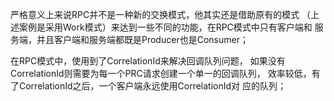 严格意义上来说RPC并不是一种新的交换模式，他其实还是借助原有的模式
（上述案例是采用Work模式）来达到一些不同的功能，在RPC模式中只有客户端和
服务端，并且客户端和服务端都既是Producer也是Consumer；

在RPC模式中，使用到了CorrelationId来解决回调队列问题，
如果没有CorrelationId则需要为每一个PRC请求创建一个单一的回调队列，
效率较低，有了CorrelationId之后，一个客户端永远使用CorrelationId对
应的队列；
